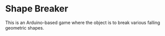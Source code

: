 # Shape Breaker

This is an Arduino-based game where the object is to break various falling geometric shapes.
